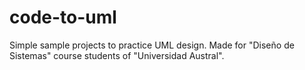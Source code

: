 # code-to-uml
Simple sample projects to practice UML design. Made for "Diseño de Sistemas" course students of "Universidad Austral".
